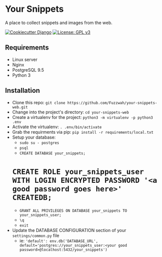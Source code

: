 # Your Snippets

A place to collect snippets and images from the web.

[![Cookiecutter Django](https://img.shields.io/badge/built%20with-Cookiecutter%20Django-ff69b4.svg)](https://github.com/pydanny/cookiecutter-django/)
[![License: GPL v3](https://img.shields.io/badge/License-GPL%20v3-blue.svg)](http://www.gnu.org/licenses/gpl-3.0)

## Requirements

* Linux server
* Nginx
* PostgreSQL 9.5
* Python 3

## Installation

* Clone this repo: `git clone https://github.com/Fuzzwah/your-snippets-web.git`
* Change into the project's directory: `cd your-snippets-web`
* Create a virtualenv for the project: `python3 -m virtualenv -p python3 .env`
* Activate the virtualenv: `. .env/bin/activate`
* Grab the requirments via pip: `pip install -r requirements/local.txt`
* Setup your database:
  * `sudo su - postgres`
  * `psql`
  * `CREATE DATABASE your_snippets;`
  # `CREATE ROLE your_snippets_user WITH LOGIN ENCRYPTED PASSWORD '<a good password goes here>' CREATEDB;`
  * `GRANT ALL PRIVILEGES ON DATABASE your_snippets TO your_snippets_user;`
  * `\q`
  * `exit`
* Update the DATABASE CONFIGURATION section of your `settings/common.py` file
  * ie: `'default': env.db('DATABASE_URL', default='postgres://your_snippets_user:<your good password>@localhost:5432/your_snippets')`
